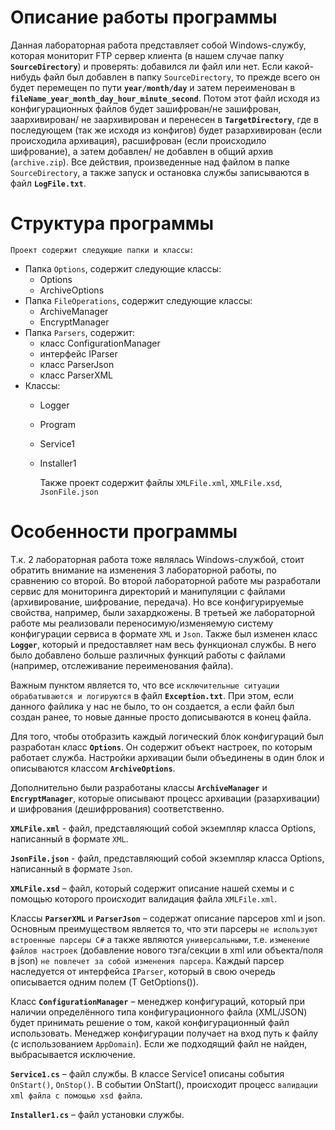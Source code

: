 # Описание работы программы #

   Данная лабораторная работа представляет собой Windows-службу, которая мониторит FTP сервер клиента (в нашем случае папку **`SourceDirectory`**) и проверять: добавился ли файл или нет. Если какой-нибудь файл был добавлен в папку `SourceDirectory`, то прежде всего он будет перемещен по пути **`year/month/day`** и затем переименован в **`fileName_year_month_day_hour_minute_second`**. Потом этот файл исходя из конфигурационных файлов будет зашифрован/не зашифрован, заархивирован/ не заархивирован и перенесен в **`TargetDirectory`**, где в последующем (так же исходя из конфигов) будет разархивирован (если происходила архивация), расшифрован (если происходило шифрование), а затем добавлен/ не добавлен в общий архив (`archive.zip`). Все действия, произведенные над файлом в папке `SourceDirectory`, а также запуск и остановка службы записываются в файл **`LogFile.txt`**.
 
# Структура программы #
    Проект содержит следующие папки и классы:
+ Папка `Options`, содержит следующие классы:
  + Options
  + ArchiveOptions
+ Папка `FileOperations`, содержит следующие классы:
  +	ArchiveManager
  +	EncryptManager
+ Папка `Parsers`, содержит:
  +	класс ConfigurationManager
  +	интерфейс IParser
  +	класс ParserJson
  +	класс ParserXML
+ Классы:
  +	Logger
  +	Program
  +	Service1
  +	Installer1
  
    Также проект содержит файлы `XMLFile.xml`, `XMLFile.xsd`, `JsonFile.json`
    

# Особенности программы #
   Т.к. 2 лабораторная работа тоже являлась Windows-службой, стоит обратить внимание на изменения 3 лабораторной работы, по сравнению со второй. Во второй лабораторной работе мы разработали сервис для мониторинга директорий и манипуляции с файлами (архивирование, шифрование, передача). Но все конфигурируемые свойства, например, были захардкожены. В третьей же лабораторной работе мы реализовали переносимую/изменяемую систему конфигурации сервиса в формате `XML` и `Json`. Также был изменен класс **`Logger`**, который и предоставляет нам весь функционал службы. В него было добавлено больше различных функций работы с файлами (например, отслеживание переименования файла).
   
  Важным пунктом является то, что все `исключительные ситуации обрабатываются и логируются` в файл **`Exception.txt`**. При этом, если данного файлика у нас не было, то он создается, а если файл был создан ранее, то новые данные просто дописываются в конец файла.
   
  Для того, чтобы отобразить каждый логический блок конфигураций был разработан класс **`Options`**. Он содержит объект настроек, по которым работает служба. Настройки архивации были объединены в один блок и описываются классом **`ArchiveOptions`**. 
   
   Дополнительно были разработаны классы **`ArchiveManager`** и **`EncryptManager`**, которые описывают процесс архивации (разархивации) и шифрования (дешифррования) соответственно.
   
**`XMLFile.xml`** - файл, представляющий собой экземпляр класса Options, написанный в формате `XML`.

**`JsonFile.json`** - файл, представляющий собой экземпляр класса Options, написанный в формате `Json`.

**`XMLFile.xsd`** – файл, который содержит описание нашей схемы и с помощью которого происходит валидация файла `XMLFile.xml`.

 Классы **`ParserXML`** и **`ParserJson`** – содержат описание парсеров xml и json. Основным преимуществом является то, что эти парсеры `не используют встроенные парсеры C#` а также являются `универсальными`, т.е. `изменение файлов настроек` (добавление нового тэга/секции в xml или объекта/поля в json) `не повлечет за собой изменения парсера`. Каждый парсер наследуется от интерфейса `IParser`, который в свою очередь описывается одним полем (T GetOptions<T>()).
    
Класс **`ConfigurationManager`** – менеджер конфигураций, который при наличии определённого типа конфигурационного файла (XML/JSON) будет принимать решение о том, какой конфигурационный файл использовать. Менеджер конфигурации получает на вход путь к файлу (с использованием `AppDomain`). Если же подходящий файл не найден, выбрасывается исключение.
    
**`Service1.cs`** – файл службы. В классе Service1 описаны события `OnStart()`, `OnStop()`. В событии OnStart(), происходит процесс `валидации xml файла с помощью xsd файла`.
    
**`Installer1.cs`** – файл установки службы.

	



